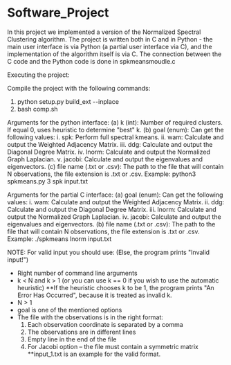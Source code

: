 # Software_Project

In this project we implemented a version of the Normalized Spectral Clustering algorithm.
The project is written both in C and in Python - the main user interface is via Python (a partial user interface via C),
and the implementation of the algorithm itself is via C.
The connection between the C code and the Python code is done in spkmeansmoudle.c

Executing the project:

Compile the project with the following commands:
1. python setup.py build_ext --inplace
2. bash comp.sh

Arguments for the python interface:
(a) k (int): Number of required clusters. If equal 0, uses heuristic to determine "best" k.
(b) goal (enum): Can get the following values:
	i. spk: Perform full spectral kmeans.
	ii. wam: Calculate and output the Weighted Adjacency Matrix.
	iii. ddg: Calculate and output the Diagonal Degree Matrix.
	iv. lnorm: Calculate and output the Normalized Graph Laplacian.
	v. jacobi: Calculate and output the eigenvalues and eigenvectors.
(c) file name (.txt or .csv): The path to the file that will contain N observations, the file extension is .txt or .csv.
Example:
python3 spkmeans.py 3 spk input.txt

Arguments for the partial C interface:
(a) goal (enum): Can get the following values:
	i. wam: Calculate and output the Weighted Adjacency Matrix.
	ii. ddg: Calculate and output the Diagonal Degree Matrix.
	iii. lnorm: Calculate and output the Normalized Graph Laplacian.
	iv. jacobi: Calculate and output the eigenvalues and eigenvectors.
(b) file name (.txt or .csv): The path to the file that will contain N observations, the file extension is .txt or .csv.
Example:
./spkmeans lnorm input.txt

NOTE:
For valid input you should use: (Else, the program prints "Invalid input!")
- Right number of command line arguments
- k < N and k > 1 (or you can use k == 0 if you wish to use the automatic heuristic)
  **If the heuristic chooses k to be 1, the program prints "An Error Has Occurred", because it is treated as invalid k.
- N > 1
- goal is one of the mentioned options
- The file with the observations is in the right format:
    1. Each observation coordinate is separated by a comma
    2. The observations are in different lines
    3. Empty line in the end of the file
    4. For Jacobi option – the file must contain a symmetric matrix
  **input_1.txt is an example for the valid format.
